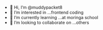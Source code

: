 - 👋 Hi, I’m @muddypacket8
- 👀 I’m interested in ...frontend coding
- 🌱 I’m currently learning ...at moringa school
- 💞️ I’m looking to collaborate on ...others 

